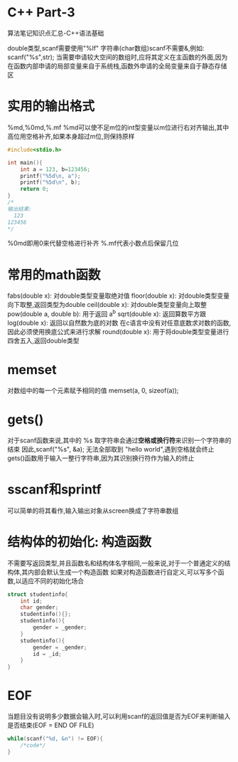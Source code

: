 # C++ Part-3


算法笔记知识点汇总-C++语法基础
<!--more-->

double类型,scanf需要使用"%lf"
字符串(char数组)scanf不需要&,例如: scanf("%s",str);
当需要申请较大空间的数组时,应将其定义在主函数的外面,因为在函数内部申请的局部变量来自于系统栈,函数外申请的全局变量来自于静态存储区
# 实用的输出格式
%md,%0md,%.mf
%md可以使不足m位的int型变量以m位进行右对齐输出,其中高位用空格补齐,如果本身超过m位,则保持原样
```c++
#include<stdio.h>

int main(){
    int a = 123, b=123456;
    printf("%5d\n, a");
    printf("%5d\n", b);
    return 0;
}
/*
输出结果:
  123
123456
*/
```
%0md即用0来代替空格进行补齐
%.mf代表小数点后保留几位

# 常用的math函数
fabs(double x): 对double类型变量取绝对值
floor(double x): 对double类型变量向下取整,返回类型为double
ceil(double x): 对double类型变量向上取整
pow(double a, double b): 用于返回 a<sup>b</sup>
sqrt(double x): 返回算数平方跟
log(double x): 返回以自然数为底的对数
在c语言中没有对任意底数求对数的函数,因此必须使用换底公式来进行求解
round(double x): 用于将double类型变量进行四舍五入,返回double类型

# memset
对数组中的每一个元素赋予相同的值 memset(a, 0, sizeof(a));

# gets()
对于scanf函数来说,其中的 %s 取字符串会通过**空格或换行符**来识别一个字符串的结束
因此,scanf("%s", &a); 无法全部取到 "hello world",遇到空格就会终止
gets()函数用于输入一整行字符串,因为其识别换行符作为输入的终止
# sscanf和sprintf
可以简单的将其看作,输入输出对象从screen换成了字符串数组

# 结构体的初始化: 构造函数
不需要写返回类型,并且函数名和结构体名字相同,一般来说,对于一个普通定义的结构体,其内部会默认生成一个构造函数
如果对构造函数进行自定义,可以写多个函数,以适应不同的初始化场合
```c++
struct studentinfo{
    int id;
    char gender;
    studentinfo(){};
    studentinfo(){
        gender = _gender;
    }
    studentinfo(){
        gender = _gender;
        id = _id;
    }
}
```

# EOF
当题目没有说明多少数据会输入时,可以利用scanf的返回值是否为EOF来判断输入是否结束(EOF = END OF FILE)
```C++
while(scanf("%d, &n") != EOF){
    /*code*/
}
```





